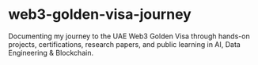 # web3-golden-visa-journey
Documenting my journey to the UAE Web3 Golden Visa through hands-on projects, certifications, research papers, and public learning in AI, Data Engineering &amp; Blockchain.
